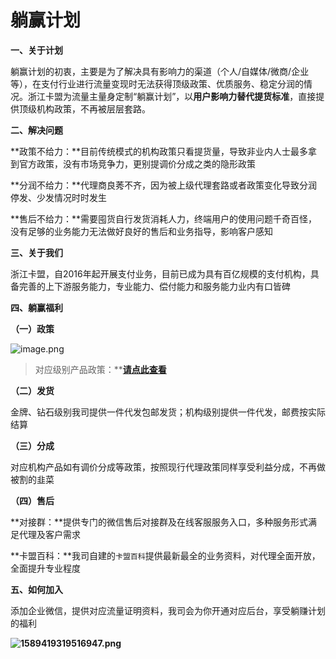 # 躺赢计划

**一、关于计划**

躺赢计划的初衷，主要是为了解决具有影响力的渠道（个人/自媒体/微商/企业等），在支付行业进行流量变现时无法获得顶级政策、优质服务、稳定分润的情况。浙江卡盟为流量主量身定制“躺赢计划”，以**用户影响力替代提货标准**，直接提供顶级机构政策，不再被层层套路。

**二、解决问题**

**政策不给力：**目前传统模式的机构政策只看提货量，导致非业内人士最多拿到官方政策，没有市场竞争力，更别提调价分成之类的隐形政策

**分润不给力：**代理商良莠不齐，因为被上级代理套路或者政策变化导致分润停发、少发情况时时发生

**售后不给力：**需要囤货自行发货消耗人力，终端用户的使用问题千奇百怪，没有足够的业务能力无法做好良好的售后和业务指导，影响客户感知

**三、关于我们**

浙江卡盟，自2016年起开展支付业务，目前已成为具有百亿规模的支付机构，具备完善的上下游服务能力，专业能力、偿付能力和服务能力业内有口皆碑

**四、躺赢福利**

**（一）政策**

![image.png](https://cos.zjkmkj.com/media/2024/08/20/833c07f1e06c575bc58b9768712909fb-2.webp)

> 对应级别产品政策：**[**请点此查看**](agent/jrkm.md)

**（二）发货**

金牌、钻石级别我司提供一件代发包邮发货；机构级别提供一件代发，邮费按实际结算

**（三）分成**

对应机构产品如有调价分成等政策，按照现行代理政策同样享受利益分成，不再做被割的韭菜

**（四）售后**

**对接群：**提供专门的微信售后对接群及在线客服服务入口，多种服务形式满足代理及客户需求

**卡盟百科：**我司自建的`卡盟百科`提供最新最全的业务资料，对代理全面开放，全面提升专业程度

**五、如何加入**

添加企业微信，提供对应流量证明资料，我司会为你开通对应后台，享受躺赚计划的福利

**![1589419319516947.png](https://cos.zjkmkj.com/media/2024/08/20/4ecb5669b7e1d4ae58a1c55d09c4ae5c-2.webp)**